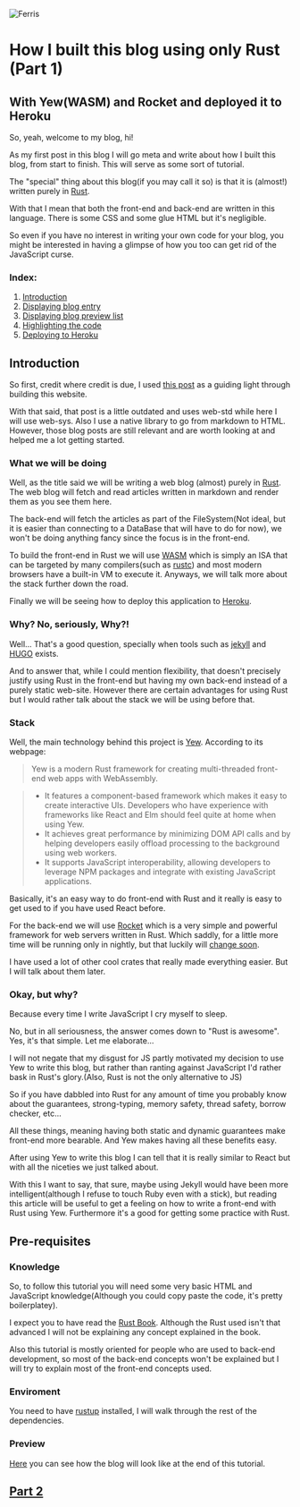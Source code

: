![Ferris](articles/img/cuddlyferris.svg#portrait)

# How I built this blog using only Rust (Part 1)
## With Yew(WASM) and Rocket and deployed it to Heroku

So, yeah, welcome to my blog, hi!

As my first post in this blog I will go meta and write about how I built this blog, from start to finish. This will serve as some sort of tutorial.

The "special" thing about this blog(if you may call it so) is that it is (almost!) written purely in [Rust](https://www.rust-lang.org/).

With that I mean that both the front-end and back-end are written in this language. There is some CSS and some glue HTML but it's negligible. 

So even if you have no interest in writing your own code for your blog, you might be interested in having a glimpse of how you too can get rid of the JavaScript curse.


### Index:
1. [Introduction](#articles/1_how_to_create_a_blog_with_yew(wasm)_rocket_and_deploy_it_to_heroku(part_1).md)
1. [Displaying blog entry](#articles/2_how_to_create_a_blog_with_yew(wasm)_rocket_and_deploy_it_to_heroku(part_2).md)
1. [Displaying blog preview list](#articles/3_how_to_create_a_blog_with_yew(wasm)_rocket_and_deploy_it_to_heroku(part_3).md)
1. [Highlighting the code](#articles/4_how_to_create_a_blog_with_yew(wasm)_rocket_and_deploy_it_to_heroku(part_4).md)
1. [Deploying to Heroku](#articles/5_how_to_create_a_blog_with_yew(wasm)_rocket_and_deploy_it_to_heroku(part_5).md)

## Introduction

So first, credit where credit is due, I used [this post](https://www.steadylearner.com/blog/read/How-to-render-blog-posts-with-Rust-Yew-mounted-API) as a guiding light through building this website.

With that said, that post is a little outdated and uses web-std while here I will use web-sys. Also I use a native library to go from markdown to HTML. However, those blog posts are still relevant and are worth looking at and helped me a lot getting started.

### What we will be doing

Well, as the title said we will be writing a web blog (almost) purely in [Rust](https://www.rust-lang.org/). The web blog will fetch and read articles written in markdown and render them as you see them here.

The back-end will fetch the articles as part of the FileSystem(Not ideal, but it is easier than connecting to a DataBase that will have to do for now), we won't be doing anything fancy since the focus is in the front-end.

To build the front-end in Rust we will use [WASM](https://webassembly.org/) which is simply an ISA that can be targeted by many compilers(such as [rustc](https://doc.rust-lang.org/rustc/index.html)) and most modern browsers have a built-in VM to execute it. Anyways, we will talk more about the stack further down the road.

Finally we will be seeing how to deploy this application to [Heroku](https://heroku.com/).

### Why? No, seriously, Why?!

Well... That's a good question, specially when tools such as [jekyll](https://jekyllrb.com/) and [HUGO](https://gohugo.io/) exists.

And to answer that, while I could mention flexibility, that doesn't precisely justify using Rust in the front-end but having my own back-end instead of a purely static web-site. However there are certain advantages for using Rust but I would rather talk about the stack we will be using before that.

### Stack

Well, the main technology behind this project is [Yew](https://yew.rs/). According to its webpage:

> Yew is a modern Rust framework for creating multi-threaded front-end web apps with WebAssembly.

>  * It features a component-based framework which makes it easy to create interactive UIs. Developers who have experience with frameworks like React and Elm should feel quite at home when using Yew.
>  * It achieves great performance by minimizing DOM API calls and by helping developers easily offload processing to the background using web workers.
>  * It supports JavaScript interoperability, allowing developers to leverage NPM packages and integrate with existing JavaScript applications.

Basically, it's an easy way to do front-end with Rust and it really is easy to get used to if you have used React before.

For the back-end we will use [Rocket](https://rocket.rs/) which is a very simple and powerful framework for web servers written in Rust. Which saddly, for a little more time will be running only in nightly, but that luckily will [change soon](https://github.com/SergioBenitez/Rocket/issues/19).

I have used a lot of other cool crates that really made everything easier. But I will talk about them later.

### Okay, but why?

Because every time I write JavaScript I cry myself to sleep.

No, but in all seriousness, the answer comes down to "Rust is awesome". Yes, it's that simple. Let me elaborate...

I will not negate that my disgust for JS partly motivated my decision to use Yew to write this blog, but rather than ranting against JavaScript I'd rather bask in Rust's glory.(Also, Rust is not the only alternative to JS)

So if you have dabbled into Rust for any amount of time you probably know about the guarantees, strong-typing, memory safety, thread safety, borrow checker, etc...

All these things, meaning having both static and dynamic guarantees make front-end more bearable. And Yew makes having all these benefits easy.

After using Yew to write this blog I can tell that it is really similar to React but with all the niceties we just talked about. 

With this I want to say, that sure, maybe using Jekyll would have been more intelligent(although I refuse to touch Ruby even with a stick), but reading this article will be useful to get a feeling on how to write a front-end with Rust using Yew. Furthermore it's a good for getting some practice with Rust.

## Pre-requisites

### Knowledge

So, to follow this tutorial you will need some very basic HTML and JavaScript knowledge(Although you could copy paste the code, it's pretty boilerplatey).

I expect you to have read the [Rust Book](https://doc.rust-lang.org/stable/book/). Although the Rust used isn't that advanced I will not be explaining any concept explained in the book.

Also this tutorial is mostly oriented for people who are used to back-end development, so most of the back-end concepts won't be explained but I will try to explain most of the front-end concepts used.

### Enviroment

You need to have [rustup](https://rustup.rs/) installed, I will walk through the rest of the dependencies.

### Preview

[Here](https://taping-memory-test-blog.herokuapp.com/) you can see how the blog will look like at the end of this tutorial.

## [Part 2](#articles/2_how_to_create_a_blog_with_yew(wasm)_rocket_and_deploy_it_to_heroku(part_2).md)
